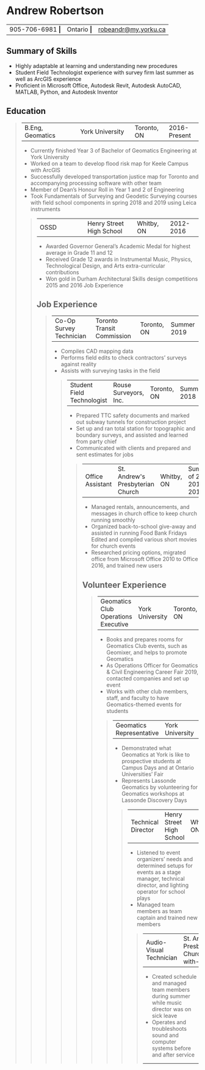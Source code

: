 
# Andrew Robertson
<table>
<tr>
	<td>905-706-6981 <b>|</b></td>
	<td>Ontario <b>|</b></td>
	<td><a href='mailto:robeandr@my.yorku.ca' target='_blank' class='url'>robeandr@my.yorku.ca</a></td>
</tr>
</table>

## Summary of Skills
- Highly adaptable at learning and understanding new procedures
- Student Field Technologist experience with survey firm last summer as well as ArcGIS experience
- Proficient in Microsoft Office, Autodesk Revit, Autodesk AutoCAD, MATLAB, Python, and Autodesk Inventor

## Education
> <table>
<tr>
	<td width="250px">B.Eng, Geomatics</td>
	<td width="250px">York University</td>
	<td width="100px"; class="ri">Toronto, ON</td>
	<td width="100px"; class="ri">2016-Present</td>
</tr>
</table>

- Currently finished Year 3 of Bachelor of Geomatics Engineering at York University
- Worked on a team to develop flood risk map for Keele Campus with ArcGIS
- Successfully developed transportation justice map for Toronto and accompanying processing software with other team
- Member of Dean’s Honour Roll in Year 1 and 2 of Engineering
- Took Fundamentals of Surveying and Geodetic Surveying courses with field school components in spring 2018 and 2019 using Leica instruments

> <table>
<tr>
	<td width="250px">OSSD</td>
	<td width="250px">Henry Street High School</td>
	<td width="100px"; class="ri">Whitby, ON</td>
	<td width="100px"; class="ri">2012-2016</td>
</tr>
</table>

- Awarded Governor General’s Academic Medal for highest average in Grade 11 and 12
- Received Grade 12 awards in Instrumental Music, Physics, Technological Design, and Arts extra-curricular contributions 
- Won gold in Durham Architectural Skills design competitions 2015 and 2016
Job Experience

## Job Experience 
> <table>
<tr>
	<td width="250px">Co-Op Survey Technician</td>
	<td width="250px">Toronto Transit Commission</td>
	<td width="100px"; class="ri">Toronto, ON</td>
	<td width="100px"; class="ri">Summer 2019</td>
</tr>
</table>

- Compiles CAD mapping data
- Performs field edits to check contractors’ surveys against reality
- Assists with surveying tasks in the field

> <table>
<tr>
	<td width="250px">Student Field Technologist</td>
	<td width="250px">Rouse Surveyors, Inc.</td>
	<td width="100px"; class="ri">Toronto, ON</td>
	<td width="100px"; class="ri">Summer 2018</td>
</tr>
</table> 

- Prepared TTC safety documents and marked out subway tunnels for construction project
- Set up and ran total station for topographic and boundary surveys, and assisted and learned from party chief
- Communicated with clients and prepared and sent estimates for jobs

> <table>
<tr>
	<td width="250px">Office Assistant</td>
	<td width="250px">St. Andrew's Presbyterian Church</td>
	<td width="100px"; class="ri">Whitby, ON</td>
	<td width="100px"; class="ri">Summers of 2015, 2016, & 2017</td>
</tr>
</table> 

- Managed rentals, announcements, and messages in church office to keep church running smoothly
- Organized back-to-school give-away and assisted in running Food Bank Fridays
Edited and compiled various short movies for church events
- Researched pricing options, migrated office from Microsoft Office 2010 to Office 2016, and trained new users

## Volunteer Experience
> <table>
<tr>
	<td width="250px">Geomatics Club Operations Executive</td>
	<td width="250px">York University</td>
	<td width="100px"; class="ri">Toronto, ON</td>
	<td width="100px"; class="ri">2018-Present</td>
</tr>
</table> 

- Books and prepares rooms for Geomatics Club events, such as Geomixer, and helps to promote Geomatics
- As Operations Officer for Geomatics & Civil Engineering Career Fair 2019, contacted companies and set up event
- Works with other club members, staff, and faculty to have Geomatics-themed events for students


> <table>
<tr>
	<td width="250px">Geomatics Representative</td>
	<td width="250px">York University</td>
	<td width="100px"; class="ri">Toronto, ON</td>
	<td width="100px"; class="ri">2016-Present</td>
</tr>
</table> 

- Demonstrated what Geomatics at York is like to prospective students at Campus Days and at Ontario Universities’ Fair
- Represents Lassonde Geomatics by volunteering for Geomatics workshops at Lassonde Discovery Days

> <table>
<tr>
	<td width="250px">Technical Director</td>
	<td width="250px">Henry Street High School</td>
	<td width="100px"; class="ri">Whitby, ON</td>
	<td width="100px"; class="ri">2014-2016</td>
</tr>
</table> 

- Listened to event organizers’ needs and determined setups for events as a stage manager, technical director, and lighting operator for school plays
- Managed team members as team captain and trained new members

> <table>
<tr>
	<td width="250px">Audio-Visual Technician</td>
	<td width="250px">St. Andrew's Presbyterian Church(www.worship-with-us.org)</td>
	<td width="100px"; class="ri">Whitby, ON</td>
	<td width="100px"; class="ri">2011-Present</td>
</tr>
</table> 

- Created schedule and managed team members during summer while music director was on sick leave
- Operates and troubleshoots sound and computer systems before and after service

***

